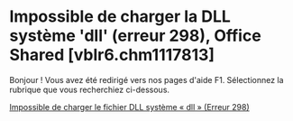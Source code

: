 
# Impossible de charger la DLL système 'dll' (erreur 298), Office Shared [vblr6.chm1117813]

Bonjour ! Vous avez été redirigé vers nos pages d'aide F1. Sélectionnez la rubrique que vous recherchiez ci-dessous.

[Impossible de charger le fichier DLL système « dll » (Erreur 298)](http://msdn.microsoft.com/library/a745d3df-9817-9f36-5548-af040b484e91%28Office.15%29.aspx)
